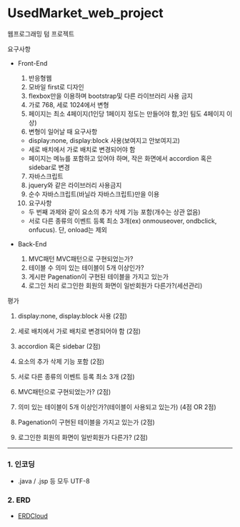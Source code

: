 # UsedMarket_web_project

웹프로그래밍 텀 프로젝트

요구사항

- Front-End
  1. 반응형웹
  2. 모바일 first로 디자인
  3. flexbox만을 이용하며 bootstrap및 다른 라이브러리 사용 금지
  4. 가로 768, 세로 1024에서 변형
  5. 페이지는 최소 4페이지(1인당 1페이지 정도는 만들어야 함,3인 팀도 4페이지 이상)
  6. 변형이 일어날 때 요구사항
    - display:none, display:block 사용(보여지고 안보여지고)
    - 세로 배치에서 가로 배치로 변경되어야 함
    - 페이지는 메뉴를 포함하고 있어야 하며, 작은 화면에서 accordion 혹은 sidebar로 변경
  7. 자바스크립트
  8. jquery와 같은 라이브러리 사용금지
  9. 순수 자바스크립트(바닐라 자바스크립트)만을 이용
  10. 요구사항
    - 두 번째 과제와 같이 요소의 추가 삭제 기능 포함(개수는 상관 없음)
    - 서로 다른 종류의 이벤트 등록 최소 3개(ex) onmouseover, ondbclick, onfucus). 단, onload는 제외


- Back-End
  1. MVC패턴 
    MVC패턴으로 구현되었는가?
  3. 테이블 수 
    의미 있는 테이블이 5개 이상인가?
  5. 게시판
    Pagenation이 구현된 테이블을 가지고 있는가
  6. 로그인 처리
    로그인한 회원의 화면이 일반회원가 다른가?(세션관리)


평가
1. display:none, display:block 사용 (2점)

2. 세로 배치에서 가로 배치로 변경되어야 함 (2점)

3. accordion 혹은 sidebar (2점)

4. 요소의 추가 삭제 기능 포함 (2점)

5. 서로 다른 종류의 이벤트 등록 최소 3개 (2점)

6. MVC패턴으로 구현되었는가? (2점)

7. 의미 있는 테이블이 5개 이상인가?(테이블이 사용되고 있는가) (4점 OR 2점)

8. Pagenation이 구현된 테이블을 가지고 있는가 (2점)

9. 로그인한 회원의 화면이 일반회원가 다른가? (2점)

----------------------------------------------------------------------------------------

### 1. 인코딩
* .java / .jsp 등 모두 UTF-8

### 2. ERD
* [ERDCloud](https://www.erdcloud.com/d/bX6B54Brw5PcQzpcY)
